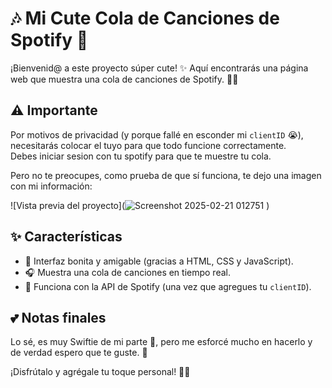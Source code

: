 # 🎶 Mi Cute Cola de Canciones de Spotify 💖

¡Bienvenid@ a este proyecto súper cute! ✨ Aquí encontrarás una página web que muestra una cola de canciones de Spotify. 🎵💕

## ⚠️ Importante  
Por motivos de privacidad (y porque fallé en esconder mi `clientID` 😭), necesitarás colocar el tuyo para que todo funcione correctamente.  
Debes iniciar sesion con tu spotify para que te muestre tu cola.

Pero no te preocupes, como prueba de que sí funciona, te dejo una imagen con mi información:  

![Vista previa del proyecto](![Screenshot 2025-02-21 012751](https://github.com/user-attachments/assets/54818342-effa-4f00-b332-587b28f5bd30)
)  

## ✨ Características  
- 🌸 Interfaz bonita y amigable (gracias a HTML, CSS y JavaScript).  
- 🎧 Muestra una cola de canciones en tiempo real.  
- 🎀 Funciona con la API de Spotify (una vez que agregues tu `clientID`).  

## 💕 Notas finales  
Lo sé, es muy Swiftie de mi parte 🤭, pero me esforcé mucho en hacerlo y de verdad espero que te guste. 💖  

¡Disfrútalo y agrégale tu toque personal! 🚀🌟  
